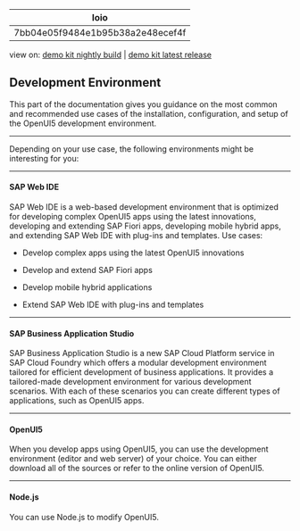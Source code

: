 <!-- loio7bb04e05f9484e1b95b38a2e48ecef4f -->

| loio |
| -----|
| 7bb04e05f9484e1b95b38a2e48ecef4f |

<div id="loio">

view on: [demo kit nightly build](https://openui5nightly.hana.ondemand.com/#/topic/7bb04e05f9484e1b95b38a2e48ecef4f) | [demo kit latest release](https://openui5.hana.ondemand.com/#/topic/7bb04e05f9484e1b95b38a2e48ecef4f)</div>

## Development Environment

This part of the documentation gives you guidance on the most common and recommended use cases of the installation, configuration, and setup of the OpenUI5 development environment.

***

Depending on your use case, the following environments might be interesting for you:

***

#### SAP Web IDE

SAP Web IDE is a web-based development environment that is optimized for developing complex OpenUI5 apps using the latest innovations, developing and extending SAP Fiori apps, developing mobile hybrid apps, and extending SAP Web IDE with plug-ins and templates. Use cases:

-   Develop complex apps using the latest OpenUI5 innovations

-   Develop and extend SAP Fiori apps
-   Develop mobile hybrid applications
-   Extend SAP Web IDE with plug-ins and templates

***

#### SAP Business Application Studio

SAP Business Application Studio is a new SAP Cloud Platform service in SAP Cloud Foundry which offers a modular development environment tailored for efficient development of business applications. It provides a tailored-made development environment for various development scenarios. With each of these scenarios you can create different types of applications, such as OpenUI5 apps.

***

#### OpenUI5

When you develop apps using OpenUI5, you can use the development environment \(editor and web server\) of your choice. You can either download all of the sources or refer to the online version of OpenUI5.

***

#### Node.js

You can use Node.js to modify OpenUI5.

